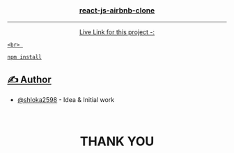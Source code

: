 <p align="center">
  <a href="" rel="noopener">
 
</p>
<h3 align="center">react-js-airbnb-clone</h3>

<div align="center">



</div>

---

<p align="center"> Live Link for this project -: 

    <br> 
</p>


```
npm install
```

## ✍️ Author <a name = "authors"></a>

- [@shloka2598](https://github.com/shloka2598) - Idea & Initial work

<br>

<h1 align="center">THANK YOU</h1>
